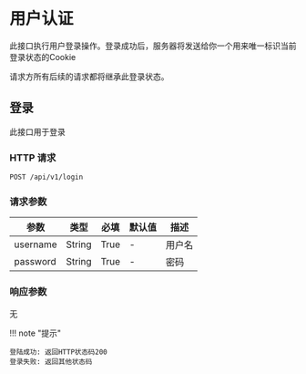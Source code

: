 # 用户认证

此接口执行用户登录操作。登录成功后，服务器将发送给你一个用来唯一标识当前登录状态的Cookie

请求方所有后续的请求都将继承此登录状态。

## 登录

此接口用于登录

### HTTP 请求

`POST /api/v1/login`

### 请求参数

| 参数     | 类型   | 必填 | 默认值 | 描述   |
| -------- | ------ | ---- | ------ | ------ |
| username | String | True | -      | 用户名 |
| password | String | True | -      | 密码   |

### 响应参数

无

!!! note "提示"

    登陆成功: 返回HTTP状态码200
    登录失败: 返回其他状态码

<!-- Page last revised on: {{ git_revision_date }} -->

